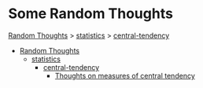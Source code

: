 # Some Random Thoughts

[Random Thoughts](/thoughts/) > [statistics](/thoughts/statistics/) > [central-tendency](/thoughts/central-tendency/)

* [Random Thoughts](/thoughts/)
	* [statistics](/thoughts/statistics/)
		* [central-tendency](/thoughts/central-tendency/)
			* [Thoughts on measures of central tendency](/thoughts/central-tendency/central-tendency.pdf)

